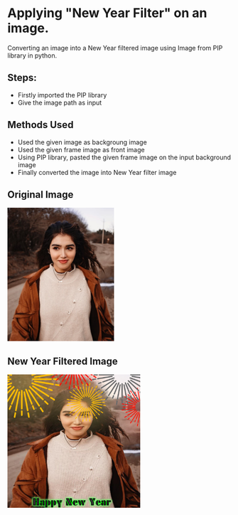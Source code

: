# Applying "New Year Filter" on an image.

Converting an image into a New Year filtered image using Image from PIP library in python.

## Steps:
* Firstly imported the PIP library 
* Give the image path as input

## Methods Used
* Used the given image as backgroung image
* Used the given frame image as front image
* Using PIP library, pasted the given frame image on the input background image 
* Finally converted the image into New Year filter image


## Original Image
<img src="Images_/Image.jpg" height="300px">

## New Year Filtered Image
<img src="Images_/New Year Filtered Image.png" height="300px">


